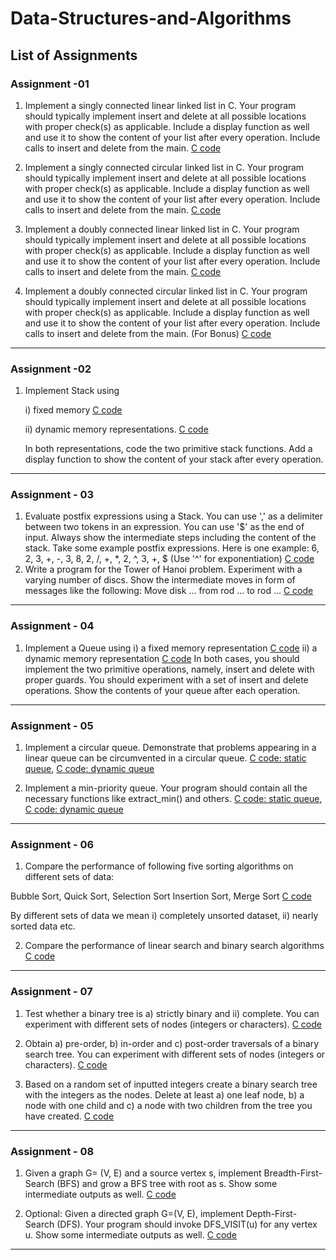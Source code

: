 # Data-Structures-and-Algorithms

## List of Assignments
### Assignment -01
1.	Implement a singly connected linear linked list in C. Your program should typically implement insert and delete at all possible locations with proper check(s) as applicable. Include a display function as well and use it to show the content of your list after every operation. Include calls to insert and delete from the main. [C code](https://github.com/akansha2001/Data-Structures-and-Algorithms/blob/main/linkedlist1.c)

2.	Implement a singly connected circular linked list in C. Your program should typically implement insert and delete at all possible locations with proper check(s) as applicable. Include a display function as well and use it to show the content of your list after every operation. Include calls to insert and delete from the main. [C code](https://github.com/akansha2001/Data-Structures-and-Algorithms/blob/main/linkedlist2.c)

3.	Implement a doubly connected linear linked list in C. Your program should typically implement insert and delete at all possible locations with proper check(s) as applicable. Include a display function as well and use it to show the content of your list after every operation. Include calls to insert and delete from the main. [C code](https://github.com/akansha2001/Data-Structures-and-Algorithms/blob/main/linkedlist3.c)

4.	Implement a doubly connected circular linked list in C. Your program should typically implement insert and delete at all possible locations with proper check(s) as applicable. Include a display function as well and use it to show the content of your list after every operation. Include calls to insert and delete from the main. (For Bonus) [C code](https://github.com/akansha2001/Data-Structures-and-Algorithms/blob/main/linkedlist4.c)
---
### Assignment -02
1.	Implement Stack using 

    i) fixed memory [C code](https://github.com/akansha2001/Data-Structures-and-Algorithms/blob/main/stack1.c) 

    ii) dynamic memory representations. [C code](https://github.com/akansha2001/Data-Structures-and-Algorithms/blob/main/stack2d.c)

    In both representations, code the two primitive stack functions. Add a display function to show the content of your stack after every operation. 
---
### Assignment - 03
1.	Evaluate postfix expressions using a Stack. You can use ',' as a delimiter between two tokens in an expression. You can use '$' as the end of input. Always show the intermediate steps including the content of the stack. Take some example postfix expressions. Here is one example:
6, 2, 3, +, -, 3, 8, 2, /, +, *, 2, ^, 3, +, $
(Use '^' for exponentiation)
[C code](https://github.com/akansha2001/Data-Structures-and-Algorithms/blob/main/postfix.c)
2.	Write a program for the Tower of Hanoi problem. Experiment with a varying number of discs. Show the intermediate moves in form of messages like the following:
    Move disk ... from rod ... to rod ...
[C code](https://github.com/akansha2001/Data-Structures-and-Algorithms/blob/main/towerHanoiStack.c)
---
### Assignment - 04
1.	Implement a Queue using 
    i) a fixed memory representation [C code](https://github.com/akansha2001/Data-Structures-and-Algorithms/blob/main/q0array.c)
    ii) a dynamic memory representation [C code](https://github.com/akansha2001/Data-Structures-and-Algorithms/blob/main/q2linklist.c)
    In both cases, you should implement the two primitive operations, namely, insert and delete with proper guards. You should experiment with a set of insert and delete operations. Show the contents of your queue after each operation. 
---
### Assignment - 05
1.	Implement a circular queue. Demonstrate that problems appearing in a linear queue can be circumvented in a circular queue. [C code: static queue](https://github.com/akansha2001/Data-Structures-and-Algorithms/blob/main/q1array.c), [C code: dynamic queue](https://github.com/akansha2001/Data-Structures-and-Algorithms/blob/main/circ_q_linklist.c)

2.	Implement a min-priority queue. Your program should contain all the necessary functions like extract_min() and others. [C code: static queue](https://github.com/akansha2001/Data-Structures-and-Algorithms/blob/main/priorityq_static.c), [C code: dynamic queue](https://github.com/akansha2001/Data-Structures-and-Algorithms/blob/main/priorityq_dynamic.c)
---
### Assignment - 06
1.	Compare the performance of following five sorting algorithms on different sets of data:

Bubble Sort, Quick Sort, Selection Sort Insertion Sort, Merge Sort [C code](https://github.com/akansha2001/Data-Structures-and-Algorithms/blob/main/sortingFinal.c)

By different sets of data we mean i) completely unsorted dataset, ii) nearly sorted data etc. 

2.	Compare the performance of linear search and binary search algorithms  [C code](https://github.com/akansha2001/Data-Structures-and-Algorithms/blob/main/searchingFinal.c)
---
### Assignment - 07
1.	Test whether a binary tree is a) strictly binary and ii) complete. You can experiment with different sets of nodes (integers or characters). [C code](https://github.com/akansha2001/Data-Structures-and-Algorithms/blob/main/strictComplete.c)

2.	Obtain a) pre-order, b) in-order and c) post-order traversals of a binary search tree.  You can experiment with different sets of nodes (integers or characters). [C code](https://github.com/akansha2001/Data-Structures-and-Algorithms/blob/main/binTreeTraversal.c)

3.	Based on a random set of inputted integers create a binary search tree with the integers as the nodes. Delete at least a) one leaf node, b) a  node with one child and c) a node with two children from the tree you  have created. [C code](https://github.com/akansha2001/Data-Structures-and-Algorithms/blob/main/binSearchTree1.c)
---
### Assignment - 08
1.	Given a graph G= (V, E) and a source vertex s, implement Breadth-First-Search (BFS) and grow a BFS tree with root as s. Show some intermediate outputs as well. [C code](https://github.com/akansha2001/Data-Structures-and-Algorithms/blob/main/BFS2.c)

2.	Optional:
Given a directed graph G=(V, E), implement Depth-First-Search (DFS). Your program should invoke DFS_VISIT(u) for any vertex u.  Show some intermediate outputs as well. [C code](https://github.com/akansha2001/Data-Structures-and-Algorithms/blob/main/DFS.c)
---





